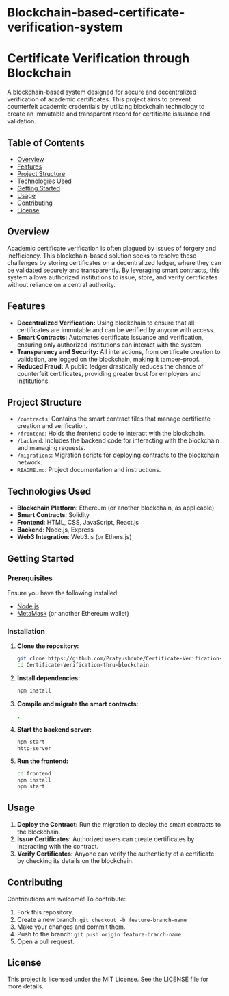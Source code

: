 # Blockchain-based-certificate-verification-system

# Certificate Verification through Blockchain

A blockchain-based system designed for secure and decentralized verification of academic certificates. This project aims to prevent counterfeit academic credentials by utilizing blockchain technology to create an immutable and transparent record for certificate issuance and validation.

## Table of Contents

- [Overview](#overview)
- [Features](#features)
- [Project Structure](#project-structure)
- [Technologies Used](#technologies-used)
- [Getting Started](#getting-started)
- [Usage](#usage)
- [Contributing](#contributing)
- [License](#license)

## Overview

Academic certificate verification is often plagued by issues of forgery and inefficiency. This blockchain-based solution seeks to resolve these challenges by storing certificates on a decentralized ledger, where they can be validated securely and transparently. By leveraging smart contracts, this system allows authorized institutions to issue, store, and verify certificates without reliance on a central authority.

## Features

- **Decentralized Verification:** Using blockchain to ensure that all certificates are immutable and can be verified by anyone with access.
- **Smart Contracts:** Automates certificate issuance and verification, ensuring only authorized institutions can interact with the system.
- **Transparency and Security:** All interactions, from certificate creation to validation, are logged on the blockchain, making it tamper-proof.
- **Reduced Fraud:** A public ledger drastically reduces the chance of counterfeit certificates, providing greater trust for employers and institutions.

## Project Structure

- `/contracts`: Contains the smart contract files that manage certificate creation and verification.
- `/frontend`: Holds the frontend code to interact with the blockchain.
- `/backend`: Includes the backend code for interacting with the blockchain and managing requests.
- `/migrations`: Migration scripts for deploying contracts to the blockchain network.
- `README.md`: Project documentation and instructions.

## Technologies Used

- **Blockchain Platform**: Ethereum (or another blockchain, as applicable)
- **Smart Contracts**: Solidity
- **Frontend**: HTML, CSS, JavaScript, React.js
- **Backend**: Node.js, Express
- **Web3 Integration**: Web3.js (or Ethers.js)

## Getting Started

### Prerequisites

Ensure you have the following installed:

- [Node.js](https://nodejs.org/)
- [MetaMask](https://metamask.io/) (or another Ethereum wallet)

### Installation

1. **Clone the repository:**

   ```bash
   git clone https://github.com/Pratyushdube/Certificate-Verification-thru-blockchain.git
   cd Certificate-Verification-thru-blockchain
   ```

2. **Install dependencies:**

   ```bash
   npm install
   ```

3. **Compile and migrate the smart contracts:**

   ```bash
   .
   ```

4. **Start the backend server:**

   ```bash
   npm start
   http-server
   ```

5. **Run the frontend:**

   ```bash
   cd frontend
   npm install
   npm start
   ```

## Usage

1. **Deploy the Contract:** Run the migration to deploy the smart contracts to the blockchain.
2. **Issue Certificates:** Authorized users can create certificates by interacting with the contract.
3. **Verify Certificates:** Anyone can verify the authenticity of a certificate by checking its details on the blockchain.

## Contributing

Contributions are welcome! To contribute:

1. Fork this repository.
2. Create a new branch: `git checkout -b feature-branch-name`
3. Make your changes and commit them.
4. Push to the branch: `git push origin feature-branch-name`
5. Open a pull request.

## License

This project is licensed under the MIT License. See the [LICENSE](LICENSE) file for more details.
